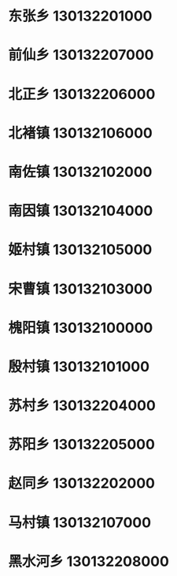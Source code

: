 # 东张乡 130132201000
# 前仙乡 130132207000
# 北正乡 130132206000
# 北褚镇 130132106000
# 南佐镇 130132102000
# 南因镇 130132104000
# 姬村镇 130132105000
# 宋曹镇 130132103000
# 槐阳镇 130132100000
# 殷村镇 130132101000
# 苏村乡 130132204000
# 苏阳乡 130132205000
# 赵同乡 130132202000
# 马村镇 130132107000
# 黑水河乡 130132208000
